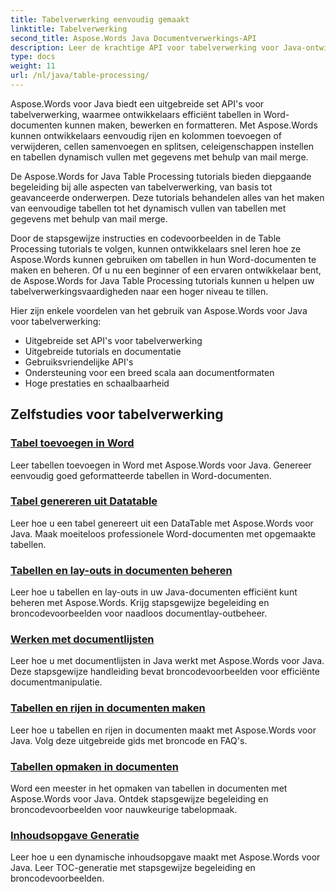 ```yaml
---
title: Tabelverwerking eenvoudig gemaakt
linktitle: Tabelverwerking
second_title: Aspose.Words Java Documentverwerkings-API
description: Leer de krachtige API voor tabelverwerking voor Java-ontwikkelaars met Aspose.Word voor Java. Maak, manipuleer en formatteer tabellen in Word-documenten. Verbeter uw documentverwerkingstoepassingen vandaag nog.
type: docs
weight: 11
url: /nl/java/table-processing/
---
```


Aspose.Words voor Java biedt een uitgebreide set API's voor tabelverwerking, waarmee ontwikkelaars efficiënt tabellen in Word-documenten kunnen maken, bewerken en formatteren. Met Aspose.Words kunnen ontwikkelaars eenvoudig rijen en kolommen toevoegen of verwijderen, cellen samenvoegen en splitsen, celeigenschappen instellen en tabellen dynamisch vullen met gegevens met behulp van mail merge.

De Aspose.Words for Java Table Processing tutorials bieden diepgaande begeleiding bij alle aspecten van tabelverwerking, van basis tot geavanceerde onderwerpen. Deze tutorials behandelen alles van het maken van eenvoudige tabellen tot het dynamisch vullen van tabellen met gegevens met behulp van mail merge.

Door de stapsgewijze instructies en codevoorbeelden in de Table Processing tutorials te volgen, kunnen ontwikkelaars snel leren hoe ze Aspose.Words kunnen gebruiken om tabellen in hun Word-documenten te maken en beheren. Of u nu een beginner of een ervaren ontwikkelaar bent, de Aspose.Words for Java Table Processing tutorials kunnen u helpen uw tabelverwerkingsvaardigheden naar een hoger niveau te tillen.

Hier zijn enkele voordelen van het gebruik van Aspose.Words voor Java voor tabelverwerking:

* Uitgebreide set API's voor tabelverwerking
* Uitgebreide tutorials en documentatie
* Gebruiksvriendelijke API's
* Ondersteuning voor een breed scala aan documentformaten
* Hoge prestaties en schaalbaarheid


## Zelfstudies voor tabelverwerking

### [Tabel toevoegen in Word](./add-table-in-word/)
Leer tabellen toevoegen in Word met Aspose.Words voor Java. Genereer eenvoudig goed geformatteerde tabellen in Word-documenten.
### [Tabel genereren uit Datatable](./generate-table-from-datatable/)
Leer hoe u een tabel genereert uit een DataTable met Aspose.Words voor Java. Maak moeiteloos professionele Word-documenten met opgemaakte tabellen. 
### [Tabellen en lay-outs in documenten beheren](./managing-tables-layouts/)
Leer hoe u tabellen en lay-outs in uw Java-documenten efficiënt kunt beheren met Aspose.Words. Krijg stapsgewijze begeleiding en broncodevoorbeelden voor naadloos documentlay-outbeheer.
### [Werken met documentlijsten](./working-with-document-lists/)
Leer hoe u met documentlijsten in Java werkt met Aspose.Words voor Java. Deze stapsgewijze handleiding bevat broncodevoorbeelden voor efficiënte documentmanipulatie.
### [Tabellen en rijen in documenten maken](./creating-tables-rows/)
Leer hoe u tabellen en rijen in documenten maakt met Aspose.Words voor Java. Volg deze uitgebreide gids met broncode en FAQ's.
### [Tabellen opmaken in documenten](./formatting-tables/)
Word een meester in het opmaken van tabellen in documenten met Aspose.Words voor Java. Ontdek stapsgewijze begeleiding en broncodevoorbeelden voor nauwkeurige tabelopmaak.
### [Inhoudsopgave Generatie](./table-contents-generation/)
Leer hoe u een dynamische inhoudsopgave maakt met Aspose.Words voor Java. Leer TOC-generatie met stapsgewijze begeleiding en broncodevoorbeelden.